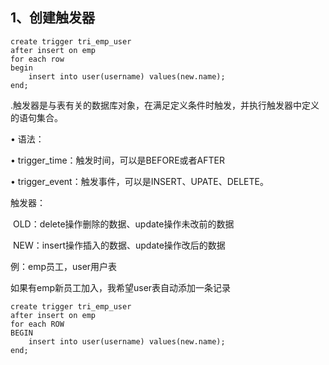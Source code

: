 ## 1、创建触发器





~~~mysql
create trigger tri_emp_user
after insert on emp
for each row
begin
	insert into user(username) values(new.name);
end;
~~~



.触发器是与表有关的数据库对象，在满足定义条件时触发，并执行触发器中定义的语句集合。

•    语法：

•    trigger_time：触发时间，可以是BEFORE或者AFTER

•    trigger_event：触发事件，可以是INSERT、UPATE、DELETE。

触发器：

​     OLD：delete操作删除的数据、update操作未改前的数据

​     NEW：insert操作插入的数据、update操作改后的数据

例：emp员工，user用户表

如果有emp新员工加入，我希望user表自动添加一条记录


~~~mysql
create trigger tri_emp_user
after insert on emp
for each ROW
BEGIN
	insert into user(username) values(new.name);
end;

~~~

